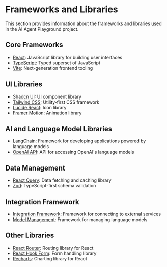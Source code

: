 # Frameworks and Libraries

This section provides information about the frameworks and libraries used in the AI Agent Playground project.

## Core Frameworks

- [React](./react.md): JavaScript library for building user interfaces
- [TypeScript](./typescript.md): Typed superset of JavaScript
- [Vite](./vite.md): Next-generation frontend tooling

## UI Libraries

- [Shadcn UI](./shadcn-ui.md): UI component library
- [Tailwind CSS](./tailwind-css.md): Utility-first CSS framework
- [Lucide React](./lucide-react.md): Icon library
- [Framer Motion](./framer-motion.md): Animation library

## AI and Language Model Libraries

- [LangChain](./langchain.md): Framework for developing applications powered by language models
- [OpenAI API](./openai-api.md): API for accessing OpenAI's language models

## Data Management

- [React Query](./react-query.md): Data fetching and caching library
- [Zod](./zod.md): TypeScript-first schema validation

## Integration Framework

- [Integration Framework](./integration-framework.md): Framework for connecting to external services
- [Model Management](./model-management.md): Framework for managing language models

## Other Libraries

- [React Router](./react-router.md): Routing library for React
- [React Hook Form](./react-hook-form.md): Form handling library
- [Recharts](./recharts.md): Charting library for React
